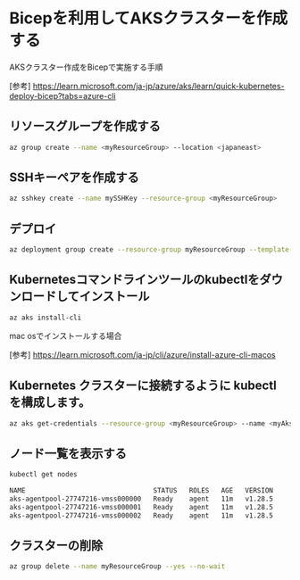 # Bicepを利用してAKSクラスターを作成する
AKSクラスター作成をBicepで実施する手順

[参考]
https://learn.microsoft.com/ja-jp/azure/aks/learn/quick-kubernetes-deploy-bicep?tabs=azure-cli

## リソースグループを作成する
```bash
az group create --name <myResourceGroup> --location <japaneast>
```

## SSHキーペアを作成する
```bash
az sshkey create --name mySSHKey --resource-group <myResourceGroup>
```

## デプロイ
```bash
az deployment group create --resource-group myResourceGroup --template-file main.bicep --parameters dnsPrefix=myakscluster linuxAdminUsername=adminuser sshRSAPublicKey='<ssh-key>'
```

## Kubernetesコマンドラインツールのkubectlをダウンロードしてインストール
```bash
az aks install-cli
```

mac osでインストールする場合

[参考]
https://learn.microsoft.com/ja-jp/cli/azure/install-azure-cli-macos

## Kubernetes クラスターに接続するように kubectl を構成します。 
```bash
az aks get-credentials --resource-group <myResourceGroup> --name <myAksCluster>
```

## ノード一覧を表示する
```bash
kubectl get nodes

NAME                                STATUS   ROLES   AGE   VERSION
aks-agentpool-27747216-vmss000000   Ready    agent   11m   v1.28.5
aks-agentpool-27747216-vmss000001   Ready    agent   11m   v1.28.5
aks-agentpool-27747216-vmss000002   Ready    agent   11m   v1.28.5
```

## クラスターの削除
```bash
az group delete --name myResourceGroup --yes --no-wait
```

